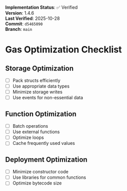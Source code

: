 <!-- AUDIT_BADGE_START -->
**Implementation Status**: ✅ Verified  
**Version**: 1.4.6  
**Last Verified**: 2025-10-28  
**Commit**: `d5465090`  
**Branch**: `main`  
<!-- AUDIT_BADGE_END -->

# Gas Optimization Checklist

## Storage Optimization
- [ ] Pack structs efficiently
- [ ] Use appropriate data types
- [ ] Minimize storage writes
- [ ] Use events for non-essential data

## Function Optimization
- [ ] Batch operations
- [ ] Use external functions
- [ ] Optimize loops
- [ ] Cache frequently used values

## Deployment Optimization
- [ ] Minimize constructor code
- [ ] Use libraries for common functions
- [ ] Optimize bytecode size
